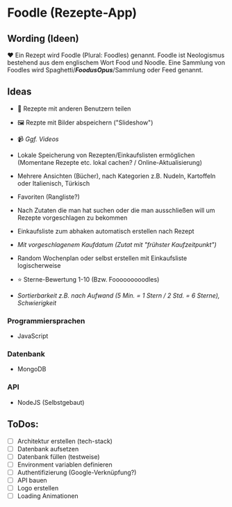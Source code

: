 # Foodle (Rezepte-App)

## Wording (Ideen)
❤️ Ein Rezept wird Foodle (Plural: Foodles) genannt. Foodle ist Neologismus bestehend aus dem englischem Wort Food und Noodle.
Eine Sammlung von Foodles wird Spaghetti/___FoodusOpus___/Sammlung oder Feed genannt.

## Ideas

* 🤝 Rezepte mit anderen Benutzern teilen
* 🖼️ Rezpte mit Bilder abspeichern ("Slideshow")
* 📹 _Ggf. Videos_
* Lokale Speicherung von Rezepten/Einkaufslisten ermöglichen (Momentane Rezepte etc. lokal cachen? / Online-Aktualisierung)
* Mehrere Ansichten (Bücher), nach Kategorien z.B. Nudeln, Kartoffeln oder Italienisch, Türkisch
* Favoriten (Rangliste?)
* Nach Zutaten die man hat suchen oder die man ausschließen will um Rezepte vorgeschlagen zu bekommen
* Einkaufsliste zum abhaken automatisch erstellen nach Rezept
* _Mit vorgeschlagenem Kaufdatum (Zutat mit "frühster Kaufzeitpunkt")_
* Random Wochenplan oder selbst erstellen mit Einkaufsliste logischerweise

* ⭐ Sterne-Bewertung 1-10 (Bzw. Fooooooooodles)
* _Sortierbarkeit z.B. nach Aufwand (5 Min. = 1 Stern / 2 Std. = 6 Sterne), Schwierigkeit_

### Programmiersprachen
* JavaScript

### Datenbank
* MongoDB

### API
* NodeJS (Selbstgebaut)

## ToDos:

- [ ] Architektur erstellen (tech-stack)
- [ ] Datenbank aufsetzen
- [ ] Datenbank füllen (testweise)
- [ ] Environment variablen definieren
- [ ] Authentifizierung (Google-Verknüpfung?)
- [ ] API bauen
- [ ] Logo erstellen
- [ ] Loading Animationen
